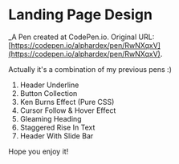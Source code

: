 # Landing Page Design
 _A Pen created at CodePen.io. Original URL: [https://codepen.io/alphardex/pen/RwNXqxV](https://codepen.io/alphardex/pen/RwNXqxV).

 Actually it's a combination of my previous pens :)

1. Header Underline
2. Button Collection
3. Ken Burns Effect (Pure CSS)
4. Cursor Follow & Hover Effect
5. Gleaming Heading
6. Staggered Rise In Text 
7. Header With Slide Bar 

Hope you enjoy it!